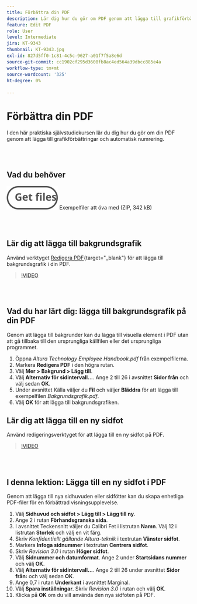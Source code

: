 ```yaml
---
title: Förbättra din PDF
description: Lär dig hur du gör om PDF genom att lägga till grafikförbättringar och automatisk numrering
feature: Edit PDF
role: User
level: Intermediate
jira: KT-9343
thumbnail: KT-9343.jpg
exl-id: 827d5ff0-1c81-4c5c-9627-a01f7f5a8e6d
source-git-commit: cc1902cf295d3608fb8ac4ed564a39dbcc885e4a
workflow-type: tm+mt
source-wordcount: '325'
ht-degree: 0%

---
```


# Förbättra din PDF

I den här praktiska självstudiekursen lär du dig hur du gör om din PDF genom att lägga till grafikförbättringar och automatisk numrering.

<br> 

## Vad du behöver

[![Hämta filer](../assets/Getfiles.svg)](../assets/Enhance.zip)
Exempelfiler att öva med (ZIP, 342 kB)

<br> 

## Lär dig att lägga till bakgrundsgrafik

Använd verktyget [Redigera PDF](https://www.adobe.com/se/acrobat/online/pdf-editor.html){target="_blank"} för att lägga till bakgrundsgrafik i din PDF.

>[!VIDEO](https://video.tv.adobe.com/v/338746?hidetitle=true)

<br> 

## Vad du har lärt dig: lägga till bakgrundsgrafik på din PDF

Genom att lägga till bakgrunder kan du lägga till visuella element i PDF utan att gå tillbaka till den ursprungliga källfilen eller det ursprungliga programmet.

1. Öppna *Altura Technology Employee Handbook.pdf* från exempelfilerna.
1. Markera **Redigera PDF** i den högra rutan.
1. Välj **Mer > Bakgrund > Lägg till**.
1. Välj **Alternativ för sidintervall...**.
Ange 2 till 26 i avsnittet **Sidor från** och välj sedan **OK**.
1. Under avsnittet Källa väljer du **Fil** och väljer **Bläddra** för att lägga till exempelfilen *Bakgrundsgrafik.pdf*.
1. Välj **OK** för att lägga till bakgrundsgrafiken.

## Lär dig att lägga till en ny sidfot

Använd redigeringsverktyget för att lägga till en ny sidfot på PDF.

>[!VIDEO](https://video.tv.adobe.com/v/338745?hidetitle=true)

<br> 

## I denna lektion: Lägga till en ny sidfot i PDF

Genom att lägga till nya sidhuvuden eller sidfötter kan du skapa enhetliga PDF-filer för en förbättrad visningsupplevelse.

1. Välj **Sidhuvud och sidfot > Lägg till > Lägg till ny**.
1. Ange 2 i rutan **Förhandsgranska sida**.
1. I avsnittet Teckensnitt väljer du Calibri Fet i listrutan **Namn**.
Välj 12 i listrutan **Storlek** och välj en vit färg.
1. Skriv *Konfidentiellt gällande Altura-teknik* i textrutan **Vänster sidfot**.
1. Markera **Infoga sidnummer** i textrutan **Centrera sidfot**.
1. Skriv *Revision 3.0* i rutan **Höger sidfot**.
1. Välj **Sidnummer och datumformat**.
Ange 2 under **Startsidans nummer** och välj **OK**.
1. Välj **Alternativ för sidintervall...**.
Ange 2 till 26 under avsnittet **Sidor från:** och välj sedan **OK**.
1. Ange 0,7 i rutan **Underkant** i avsnittet Marginal.
1. Välj **Spara inställningar**.
Skriv *Revision 3.0* i rutan och välj **OK**.
1. Klicka på **OK** om du vill använda den nya sidfoten på PDF.

